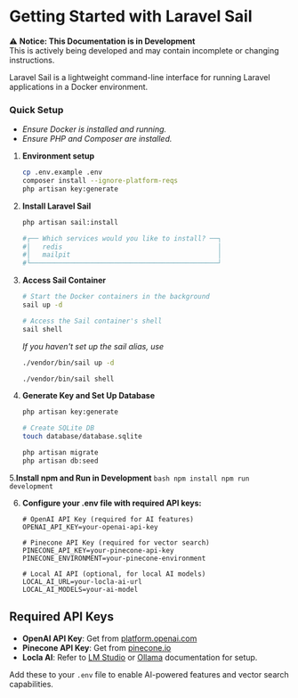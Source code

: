 # Getting Started with Laravel Sail
⚠️ **Notice: This Documentation is in Development**  
This is actively being developed and may contain incomplete or changing instructions.

Laravel Sail is a lightweight command-line interface for running Laravel applications in a Docker environment.


### Quick Setup

-   *Ensure Docker is installed and running.*
-   *Ensure PHP and Composer are installed.*

1. **Environment setup**
    ```bash
    cp .env.example .env
    composer install --ignore-platform-reqs
    php artisan key:generate
    ```

2. **Install Laravel Sail**
    ```bash
    php artisan sail:install

    #┌── Which services would you like to install? ──┐
    #│   redis                                       │
    #│   mailpit                                     │
    #└───────────────────────────────────────────────┘
    ```
3.  **Access Sail Container**
    ```bash
    # Start the Docker containers in the background
    sail up -d

    # Access the Sail container's shell
    sail shell
    ```

    *If you haven't set up the sail alias, use*

    ```bash
    ./vendor/bin/sail up -d

    ./vendor/bin/sail shell
    ```

4. **Generate Key and Set Up Database**

    ```bash
    php artisan key:generate

    # Create SQLite DB
    touch database/database.sqlite

    php artisan migrate
    php artisan db:seed
    ```

5.**Install npm and Run in Development**
    ```bash
    npm install
    npm run development
    ```

6. **Configure your .env file with required API keys:**
    ```env
    # OpenAI API Key (required for AI features)
    OPENAI_API_KEY=your-openai-api-key

    # Pinecone API Key (required for vector search)
    PINECONE_API_KEY=your-pinecone-api-key
    PINECONE_ENVIRONMENT=your-pinecone-environment

    # Local AI API (optional, for local AI models)
    LOCAL_AI_URL=your-locla-ai-url
    LOCAL_AI_MODELS=your-ai-model
    ```

## Required API Keys

- **OpenAI API Key**: Get from [platform.openai.com](https://platform.openai.com/api-keys)
- **Pinecone API Key**: Get from [pinecone.io](https://www.pinecone.io/)
- **Locla AI**: Refer to [LM Studio](https://lmstudio.ai/docs/app/api-changelog) or [Ollama](https://github.com/ollama/ollama/blob/main/docs/api.md) documentation for setup.

Add these to your `.env` file to enable AI-powered features and vector search capabilities.
